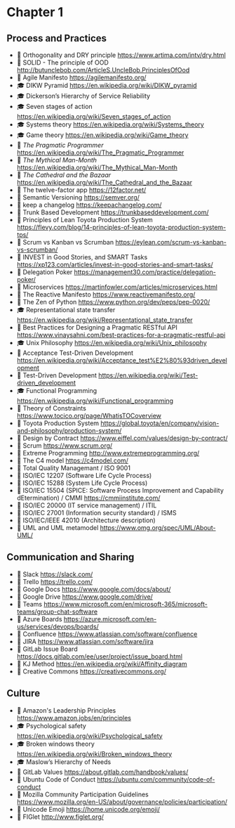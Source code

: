# Chapter 1

## Process and Practices

* 📃 Orthogonality and DRY principle <https://www.artima.com/intv/dry.html>
* 📃 SOLID - The principle of OOD <http://butunclebob.com/ArticleS.UncleBob.PrinciplesOfOod>
* 📃 Agile Manifesto <https://agilemanifesto.org/>
* 🎓 DIKW Pyramid <https://en.wikipedia.org/wiki/DIKW_pyramid>
* 🎓 Dickerson’s Hierarchy of Service Reliability
* 🎓 Seven stages of action <https://en.wikipedia.org/wiki/Seven_stages_of_action>
* 🎓 Systems theory <https://en.wikipedia.org/wiki/Systems_theory>
* 🎓 Game theory <https://en.wikipedia.org/wiki/Game_theory>
* 📕 _The Pragmatic Programmer_ <https://en.wikipedia.org/wiki/The_Pragmatic_Programmer>
* 📕 _The Mythical Man-Month_ <https://en.wikipedia.org/wiki/The_Mythical_Man-Month>
* 📕 _The Cathedral and the Bazaar_ <https://en.wikipedia.org/wiki/The_Cathedral_and_the_Bazaar>
* 📃 The twelve-factor app <https://12factor.net/>
* 📃 Semantic Versioning <https://semver.org/>
* 📃 keep a changelog <https://keepachangelog.com/>
* 📙 Trunk Based Development <https://trunkbaseddevelopment.com/>
* 📃 Principles of Lean Toyota Production System <https://flevy.com/blog/14-principles-of-lean-toyota-production-system-tps/>
* 📃 Scrum vs Kanban vs Scrumban <https://eylean.com/scrum-vs-kanban-vs-scrumban/>
* 📃 INVEST in Good Stories, and SMART Tasks <https://xp123.com/articles/invest-in-good-stories-and-smart-tasks/>
* 📃 Delegation Poker <https://management30.com/practice/delegation-poker/>
* 📃 Microservices <https://martinfowler.com/articles/microservices.html>
* 📃 The Reactive Manifesto <https://www.reactivemanifesto.org/>
* 📃 The Zen of Python <https://www.python.org/dev/peps/pep-0020/>
* 🎓 Representational state transfer <https://en.wikipedia.org/wiki/Representational_state_transfer>
* 📃 Best Practices for Designing a Pragmatic RESTful API <https://www.vinaysahni.com/best-practices-for-a-pragmatic-restful-api>
* 🎓 Unix Philosophy <https://en.wikipedia.org/wiki/Unix_philosophy>
* 📙 Acceptance Test-Driven Development <https://en.wikipedia.org/wiki/Acceptance_test%E2%80%93driven_development>
* 📙 Test-Driven Development <https://en.wikipedia.org/wiki/Test-driven_development>
* 🎓 Functional Programming <https://en.wikipedia.org/wiki/Functional_programming>
* 📙 Theory of Constraints <https://www.tocico.org/page/WhatisTOCoverview>
* 📙 Toyota Production System <https://global.toyota/en/company/vision-and-philosophy/production-system/>
* 📙 Design by Contract <https://www.eiffel.com/values/design-by-contract/>
* 📙 Scrum <https://www.scrum.org/>
* 📙 Extreme Programming <http://www.extremeprogramming.org/>
* 📙 The C4 model <https://c4model.com/>
* 📗 Total Quality Managemant / ISO 9001
* 📗 ISO/IEC 12207 (Software Life Cycle Process)
* 📗 ISO/IEC 15288 (System Life Cycle Process)
* 📗 ISO/IEC 15504 (SPICE: Software Process Improvement and Capability dEtermination) / CMMI <https://cmmiinstitute.com/>
* 📗 ISO/IEC 20000 (IT service management) / ITIL
* 📗 ISO/IEC 27001 (Information security standard) / ISMS
* 📗 ISO/IEC/IEEE 42010 (Architecture description)
* 📗 UML and UML metamodel <https://www.omg.org/spec/UML/About-UML/>

## Communication and Sharing

* 🔺 Slack <https://slack.com/>
* 🔺 Trello <https://trello.com/>
* 🔺 Google Docs <https://www.google.com/docs/about/>
* 🔺 Google Drive <https://www.google.com/drive/>
* 🔺 Teams <https://www.microsoft.com/en/microsoft-365/microsoft-teams/group-chat-software>
* 🔺 Azure Boards <https://azure.microsoft.com/en-us/services/devops/boards/>
* 🔶 Confluence <https://www.atlassian.com/software/confluence>
* 🔶 JIRA <https://www.atlassian.com/software/jira>
* 🔷 GitLab Issue Board <https://docs.gitlab.com/ee/user/project/issue_board.html>
* 📙 KJ Method <https://en.wikipedia.org/wiki/Affinity_diagram>
* 📗 Creative Commons <https://creativecommons.org/>

## Culture

* 📃 Amazon's Leadership Principles <https://www.amazon.jobs/en/principles>
* 🎓 Psychological safety <https://en.wikipedia.org/wiki/Psychological_safety>
* 🎓 Broken windows theory <https://en.wikipedia.org/wiki/Broken_windows_theory>
* 🎓 Maslow’s Hierarchy of Needs
* 📃 GitLab Values <https://about.gitlab.com/handbook/values/>
* 📃 Ubuntu Code of Conduct <https://ubuntu.com/community/code-of-conduct>
* 📃 Mozilla Community Participation Guidelines <https://www.mozilla.org/en-US/about/governance/policies/participation/>
* 📗 Unicode Emoji <https://home.unicode.org/emoji/>
* 🔷 FIGlet <http://www.figlet.org/>
